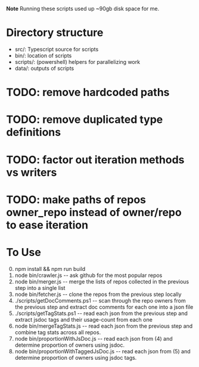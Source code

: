 **Note** Running these scripts used up ~90gb disk space for me.

# Directory structure
- src/: Typescript source for scripts
- bin/: location of scripts
- scripts/: (powershell) helpers for parallelizing work
- data/: outputs of scripts

# TODO: remove hardcoded paths
# TODO: remove duplicated type definitions
# TODO: factor out iteration methods vs writers
# TODO: make paths of repos owner_repo instead of owner/repo to ease iteration

# To Use
0) npm install && npm run build
1) node bin/crawler.js -- ask github for the most popular repos
2) node bin/merger.js -- merge the lists of repos collected in the previous step into a single list
3) node bin/fetcher.js -- clone the repos from the previous step locally
4) ./scripts/getDocComments.ps1 -- scan through the repo owners from the previous step and extract doc comments for each one into a json file
5) ./scripts/getTagStats.ps1 -- read each json from the previous step and extract jsdoc tags and their usage-count from each one
6) node bin/mergeTagStats.js -- read each json from the previous step and combine tag stats across all repos.
7) node bin/proportionWithJsDoc.js -- read each json from (4) and determine proportion of owners using jsdoc.
8) node bin/proportionWithTaggedJsDoc.js -- read each json from (5) and determine proportion of owners using jsdoc tags.